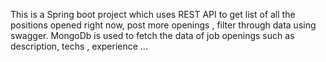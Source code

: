 This is a Spring boot project which uses REST API to get list of all the positions opened right now, post more openings , filter through data using swagger.
MongoDb is used to fetch the data of job openings such as description, techs , experience ...
